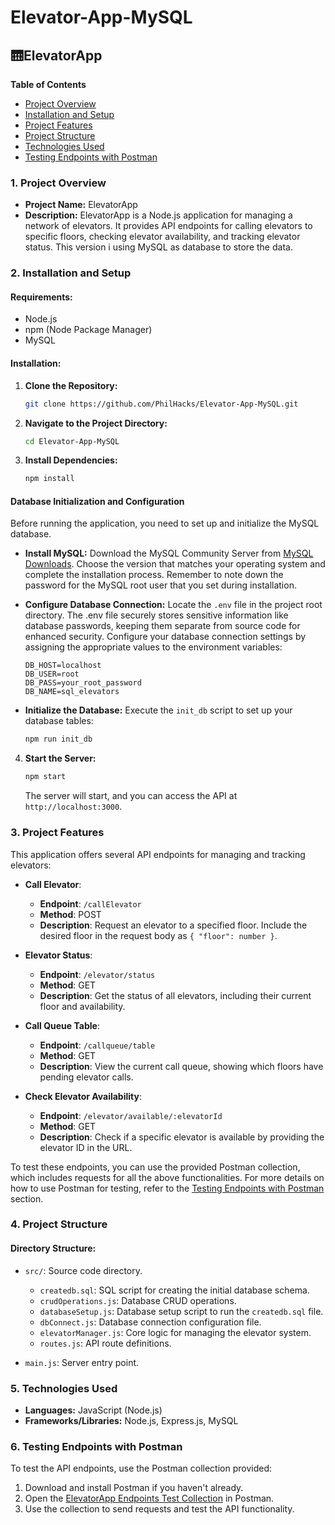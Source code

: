 # Elevator-App-MySQL

## 🛗ElevatorApp

**Table of Contents**

- [Project Overview](#project-overview)
- [Installation and Setup](#installation-and-setup)
- [Project Features](#project-features)
- [Project Structure](#project-structure)
- [Technologies Used](#technologies-used)
- [Testing Endpoints with Postman](#testing-endpoints-with-postman)

### **1. Project Overview**

- **Project Name:** ElevatorApp
- **Description:** ElevatorApp is a Node.js application for managing a network of elevators. It provides API endpoints for calling elevators to specific floors, checking elevator availability, and tracking elevator status. This version i using MySQL as database to store the data.

### **2. Installation and Setup**

#### **Requirements:**

- Node.js
- npm (Node Package Manager)
- MySQL

#### **Installation:**

1. **Clone the Repository:**
   ```bash
   git clone https://github.com/PhilHacks/Elevator-App-MySQL.git
   ```
2. **Navigate to the Project Directory:**
   ```bash
   cd Elevator-App-MySQL
   ```
3. **Install Dependencies:**
   ```bash
   npm install
   ```

#### **Database Initialization and Configuration**

Before running the application, you need to set up and initialize the MySQL database.

- **Install MySQL:**
  Download the MySQL Community Server from [MySQL Downloads](https://dev.mysql.com/downloads/mysql/). Choose the version that matches your operating system and complete the installation process. Remember to note down the password for the MySQL root user that you set during installation.

- **Configure Database Connection:**
  Locate the `.env` file in the project root directory. The .env file securely stores sensitive information like database passwords, keeping them separate from source code for enhanced security.
  Configure your database connection settings by assigning the appropriate values to the environment variables:

  ```plaintext
  DB_HOST=localhost
  DB_USER=root
  DB_PASS=your_root_password
  DB_NAME=sql_elevators
  ```

- **Initialize the Database:**
  Execute the `init_db` script to set up your database tables:
  ```bash
  npm run init_db
  ```

4. **Start the Server:**
   ```bash
   npm start
   ```
   The server will start, and you can access the API at `http://localhost:3000`.

### **3. Project Features**

This application offers several API endpoints for managing and tracking elevators:

- **Call Elevator**:
  - **Endpoint**: `/callElevator`
  - **Method**: POST
  - **Description**: Request an elevator to a specified floor. Include the desired floor in the request body as `{ "floor": number }`.
- **Elevator Status**:

  - **Endpoint**: `/elevator/status`
  - **Method**: GET
  - **Description**: Get the status of all elevators, including their current floor and availability.

- **Call Queue Table**:

  - **Endpoint**: `/callqueue/table`
  - **Method**: GET
  - **Description**: View the current call queue, showing which floors have pending elevator calls.

- **Check Elevator Availability**:
  - **Endpoint**: `/elevator/available/:elevatorId`
  - **Method**: GET
  - **Description**: Check if a specific elevator is available by providing the elevator ID in the URL.

To test these endpoints, you can use the provided Postman collection, which includes requests for all the above functionalities. For more details on how to use Postman for testing, refer to the [Testing Endpoints with Postman](#6-testing-endpoints-with-postman) section.

### **4. Project Structure**

#### **Directory Structure:**

- `src/`: Source code directory.

  - `createdb.sql`: SQL script for creating the initial database schema.
  - `crudOperations.js`: Database CRUD operations.
  - `databaseSetup.js`: Database setup script to run the `createdb.sql` file.
  - `dbConnect.js`: Database connection configuration file.
  - `elevatorManager.js`: Core logic for managing the elevator system.
  - `routes.js`: API route definitions.

- `main.js`: Server entry point.

### **5. Technologies Used**

- **Languages:** JavaScript (Node.js)
- **Frameworks/Libraries:** Node.js, Express.js, MySQL

### **6. Testing Endpoints with Postman**

To test the API endpoints, use the Postman collection provided:

1. Download and install Postman if you haven't already.
2. Open the [ElevatorApp Endpoints Test Collection](https://www.postman.com/bold-space-679599/workspace/elevator-app-endpoints-test/overview) in Postman.
3. Use the collection to send requests and test the API functionality.
